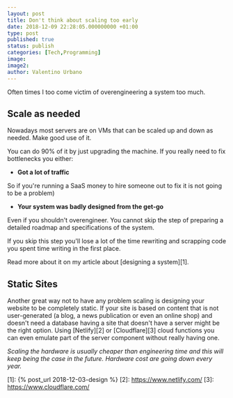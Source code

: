 ```yaml
---
layout: post
title: Don't think about scaling too early
date: 2018-12-09 22:28:05.000000000 +01:00
type: post
published: true
status: publish
categories: [Tech,Programming]
image:
image2:
author: Valentino Urbano
---
```


Often times I too come victim of overengineering a system too much.

## Scale as needed

Nowadays most servers are on VMs that can be scaled up and down as needed. Make good use of it.

You can do 90% of it by just upgrading the machine. If you really need to fix bottlenecks you either:

- **Got a lot of traffic**

So if you're running a SaaS money to hire someone out to fix it is not going to be a problem)

- **Your system was badly designed from the get-go**

Even if you shouldn't overengineer. You cannot skip the step of preparing a detailed roadmap and specifications of the system.

If you skip this step you'll lose a lot of the time rewriting and scrapping code you spent time writing in the first place.

Read more about it on my article about [designing a system][1].

## Static Sites

Another great way not to have any problem scaling is designing your website to be completely static. If your site is based on content that is not user-generated (a blog, a news publication or even an online shop) and doesn't need a database having a site that doesn't have a server might be the right option. Using [Netlify][2] or [Cloudflare][3] cloud functions you can even emulate part of the server component without really having one.

_Scaling the hardware is usually cheaper than engineering time and this will keep being the case in the future. Hardware cost are going down every year._

[1]: {% post_url 2018-12-03-design %}
[2]: https://www.netlify.com/
[3]: https://www.cloudflare.com/
